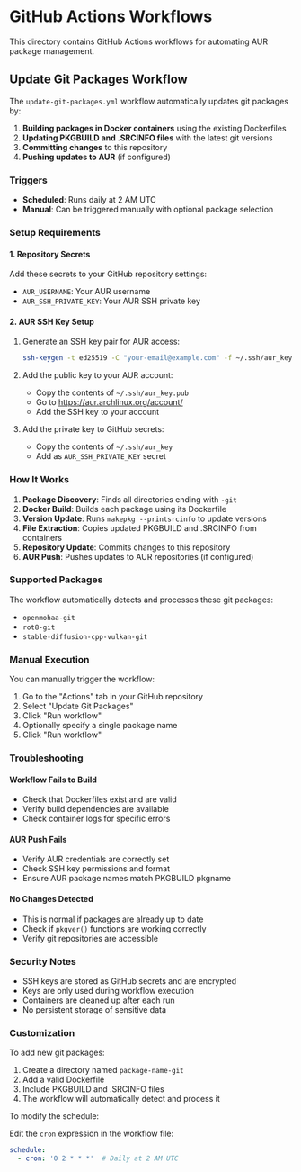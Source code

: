 # GitHub Actions Workflows

This directory contains GitHub Actions workflows for automating AUR package management.

## Update Git Packages Workflow

The `update-git-packages.yml` workflow automatically updates git packages by:

1. **Building packages in Docker containers** using the existing Dockerfiles
2. **Updating PKGBUILD and .SRCINFO files** with the latest git versions
3. **Committing changes** to this repository
4. **Pushing updates to AUR** (if configured)

### Triggers

- **Scheduled**: Runs daily at 2 AM UTC
- **Manual**: Can be triggered manually with optional package selection

### Setup Requirements

#### 1. Repository Secrets

Add these secrets to your GitHub repository settings:

- `AUR_USERNAME`: Your AUR username
- `AUR_SSH_PRIVATE_KEY`: Your AUR SSH private key

#### 2. AUR SSH Key Setup

1. Generate an SSH key pair for AUR access:
   ```bash
   ssh-keygen -t ed25519 -C "your-email@example.com" -f ~/.ssh/aur_key
   ```

2. Add the public key to your AUR account:
   - Copy the contents of `~/.ssh/aur_key.pub`
   - Go to https://aur.archlinux.org/account/
   - Add the SSH key to your account

3. Add the private key to GitHub secrets:
   - Copy the contents of `~/.ssh/aur_key`
   - Add as `AUR_SSH_PRIVATE_KEY` secret

### How It Works

1. **Package Discovery**: Finds all directories ending with `-git`
2. **Docker Build**: Builds each package using its Dockerfile
3. **Version Update**: Runs `makepkg --printsrcinfo` to update versions
4. **File Extraction**: Copies updated PKGBUILD and .SRCINFO from containers
5. **Repository Update**: Commits changes to this repository
6. **AUR Push**: Pushes updates to AUR repositories (if configured)

### Supported Packages

The workflow automatically detects and processes these git packages:

- `openmohaa-git`
- `rot8-git`
- `stable-diffusion-cpp-vulkan-git`

### Manual Execution

You can manually trigger the workflow:

1. Go to the "Actions" tab in your GitHub repository
2. Select "Update Git Packages"
3. Click "Run workflow"
4. Optionally specify a single package name
5. Click "Run workflow"

### Troubleshooting

#### Workflow Fails to Build

- Check that Dockerfiles exist and are valid
- Verify build dependencies are available
- Check container logs for specific errors

#### AUR Push Fails

- Verify AUR credentials are correctly set
- Check SSH key permissions and format
- Ensure AUR package names match PKGBUILD pkgname

#### No Changes Detected

- This is normal if packages are already up to date
- Check if `pkgver()` functions are working correctly
- Verify git repositories are accessible

### Security Notes

- SSH keys are stored as GitHub secrets and are encrypted
- Keys are only used during workflow execution
- Containers are cleaned up after each run
- No persistent storage of sensitive data

### Customization

To add new git packages:

1. Create a directory named `package-name-git`
2. Add a valid Dockerfile
3. Include PKGBUILD and .SRCINFO files
4. The workflow will automatically detect and process it

To modify the schedule:

Edit the `cron` expression in the workflow file:
```yaml
schedule:
  - cron: '0 2 * * *'  # Daily at 2 AM UTC
```